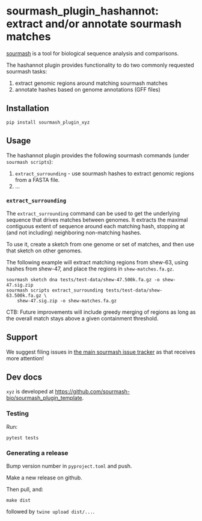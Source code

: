 # sourmash_plugin_hashannot: extract and/or annotate sourmash matches

[sourmash](https://sourmash.bio) is a tool for biological sequence analysis and comparisons.

The hashannot plugin provides functionality to do two commonly requested
sourmash tasks:

1. extract genomic regions around matching sourmash matches
2. annotate hashes based on genome annotations (GFF files)

## Installation

```
pip install sourmash_plugin_xyz
```

## Usage

The hashannot plugin provides the following sourmash commands (under
`sourmash scripts`):

1. `extract_surrounding` - use sourmash hashes to extract genomic regions from a FASTA file.
2. ...

### `extract_surrounding`

The `extract_surrounding` command can be used to get the underlying
sequence that drives matches between genomes.  It extracts the maximal
contiguous extent of sequence around each matching hash, stopping at
(and not including) neighboring non-matching hashes.

To use it, create a sketch from one genome or set of matches, and then
use that sketch on other genomes.

The following example will extract matching regions from shew-63, using
hashes from shew-47, and place the regions in `shew-matches.fa.gz`.
```
sourmash sketch dna tests/test-data/shew-47.500k.fa.gz -o shew-47.sig.zip
sourmash scripts extract_surrounding tests/test-data/shew-63.500k.fa.gz \
    shew-47.sig.zip -o shew-matches.fa.gz
```

CTB: Future improvements will include greedy merging of regions as
long as the overall match stays above a given containment threshold.

## Support

We suggest filing issues in [the main sourmash issue tracker](https://github.com/dib-lab/sourmash/issues) as that receives more attention!

## Dev docs

`xyz` is developed at https://github.com/sourmash-bio/sourmash_plugin_template.

### Testing

Run:
```
pytest tests
```

### Generating a release

Bump version number in `pyproject.toml` and push.

Make a new release on github.

Then pull, and:

```
make dist
```

followed by `twine upload dist/...`.
